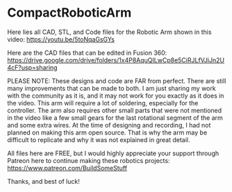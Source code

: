 # CompactRoboticArm

Here lies all CAD, STL, and Code files for the Robotic Arm shown in this video: https://youtu.be/5toNqaGsGYs

Here are the CAD files that can be edited in Fusion 360: https://drive.google.com/drive/folders/1x4P8AquQILwCp8e5CiRJLfVJiJn2U4cF?usp=sharing

PLEASE NOTE: These designs and code are FAR from perfect. There are still many improvements that can be made to both. I am just sharing my work with the community as it is, and it may not work for you exactly as it does in the video. This arm will require a lot of soldering, especially for the controller. The arm also requires other small parts that were not mentioned in the video like a few small gears for the last rotational segment of the arm and some extra wires. At the time of designing and recording, I had not planned on making this arm open source. That is why the arm may be difficult to replicate and why it was not explained in great detail. 

All files here are FREE, but I would highly appreciate your support through Patreon here to continue making these robotics projects: https://www.patreon.com/BuildSomeStuff

Thanks, and best of luck!
